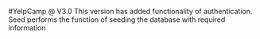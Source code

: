 #YelpCamp @ V3.0
This version has added functionality of authentication.
Seed performs the function of seeding the database with required information

